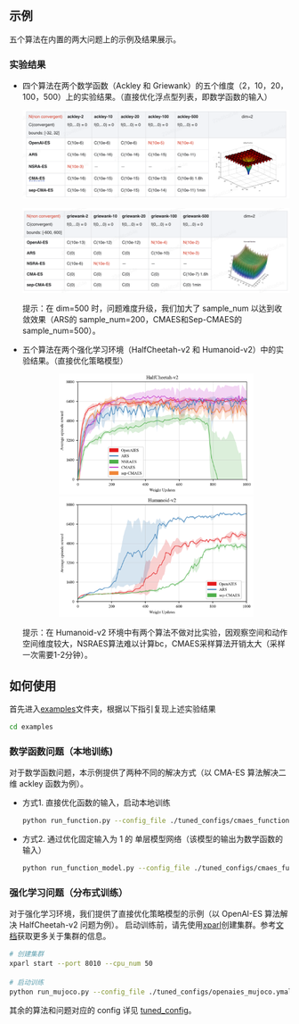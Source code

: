 
## 示例
五个算法在内置的两大问题上的示例及结果展示。
### 实验结果
+ 四个算法在两个数学函数（Ackley 和 Griewank）的五个维度（2，10，20，100，500）上的实验结果。（直接优化浮点型列表，即数学函数的输入）

    <p align="center">
    <img src=".results/ackley_results.png" alt="ackley_results">
    </p>
    <p align="center">
    <img src=".results/griewank_results.png" alt="griewank_results">
    </p>       

    提示：在 dim=500 时，问题难度升级，我们加大了 sample_num 以达到收敛效果（ARS的 sample_num=200，CMAES和Sep-CMAES的 sample_num=500）。  
 
+ 五个算法在两个强化学习环境（HalfCheetah-v2 和 Humanoid-v2）中的实验结果。（直接优化策略模型）

    <p align="center">
    <img src=".results/HalfCheetah-v2.png" width="350" alt="HalfCheetah-v2"/><img src=".results/Humanoid-v2.png" width="350" alt="Humanoid-v2"/>
    </p>
 
    提示：在 Humanoid-v2 环境中有两个算法不做对比实验，因观察空间和动作空间维度较大，NSRAES算法难以计算bc，CMAES采样算法开销太大（采样一次需要1-2分钟）。


## 如何使用
首先进入[examples](../examples)文件夹，根据以下指引复现上述实验结果   
```bash
cd examples
```

### 数学函数问题（本地训练)
对于数学函数问题，本示例提供了两种不同的解决方式（以 CMA-ES 算法解决二维 ackley 函数为例）。
- 方式1. 直接优化函数的输入，启动本地训练
    ```bash
    python run_function.py --config_file ./tuned_configs/cmaes_function.ymal
    ```
- 方式2. 通过优化固定输入为 1 的 单层模型网络（该模型的输出为数学函数的输入）
    ```bash
    python run_function_model.py --config_file ./tuned_configs/cmaes_function_model.ymal
    ```

### 强化学习问题（分布式训练）
对于强化学习环境，我们提供了直接优化策略模型的示例（以 OpenAI-ES 算法解决 HalfCheetah-v2 问题为例）。
启动训练前，请先使用[xparl](https://parl.readthedocs.io/en/latest/parallel_training/setup.html)创建集群。参考[文档](https://parl.readthedocs.io/en/latest/parallel_training/setup.html)获取更多关于集群的信息。

```bash
# 创建集群
xparl start --port 8010 --cpu_num 50

# 启动训练
python run_mujoco.py --config_file ./tuned_configs/openaies_mujoco.ymal
```
其余的算法和问题对应的 config 详见 [tuned_config](./tuned_configs)。

